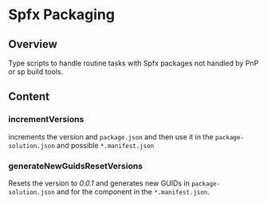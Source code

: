 # Spfx Packaging

## Overview

Type scripts to handle routine tasks with Spfx packages not handled by PnP or sp build tools.

## Content

### incrementVersions

increments the version and `package.json` and then use it in the `package-solution.json` and possible `*.manifest.json`

### generateNewGuidsResetVersions

Resets the version to *0.0.1* and generates new GUIDs in `package-solution.json` and for the component in the `*.manifest.json`.

